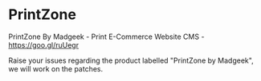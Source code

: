 # PrintZone
PrintZone By Madgeek - Print E-Commerce Website CMS - https://goo.gl/ruUegr


Raise your issues regarding the product labelled "PrintZone by Madgeek", we will work on the patches.
